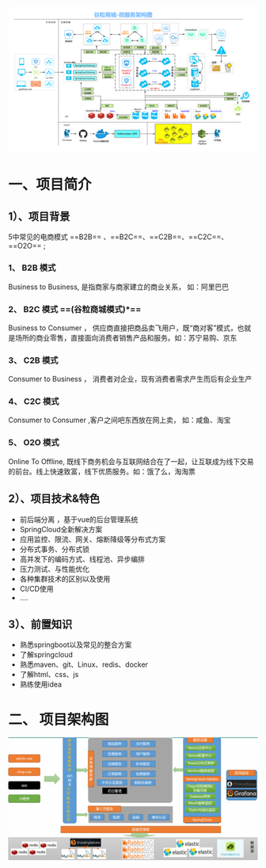 ![架构图](assert\谷粒商城-微服务架构图.jpg)

# 一、项目简介

## 1）、项目背景

5中常见的电商模式 ==B2B== 、==B2C==、==C2B==、==C2C==、==O2O== ;

### 1、 B2B 模式

Business to Business, 是指商家与商家建立的商业关系， 如：阿里巴巴

### 2、 B2C 模式 ==(谷粒商城模式)*==

Business to Consumer ， 供应商直接把商品卖飞用户，既“商对客”模式，也就是场所的商业零售，直接面向消费者销售产品和服务。如：苏宁易购、京东

### 3、 C2B 模式

Consumer to Business ， 消费者对企业，现有消费者需求产生而后有企业生产

### 4、 C2C 模式

Consumer to Consumer ,客户之间吧东西放在网上卖， 如：咸鱼、淘宝

### 5、 O2O 模式

Online To Offline, 既线下商务机会与互联网结合在了一起，让互联成为线下交易的前台。线上快速致富，线下优质服务。如：饿了么，淘淘票

## 2）、项目技术&特色

- 前后端分离 ，基于vue的后台管理系统
- SpringCloud全新解决方案
- 应用监控、限流、网关、熔断降级等分布式方案
- 分布式事务、分布式锁
- 高并发下的编码方式、线程池、异步编排
- 压力测试、与性能优化
- 各种集群技术的区别以及使用
- CI/CD使用
- ....

## 3）、前置知识

- 熟悉springboot以及常见的整合方案
- 了解springcloud
- 熟悉maven、git、Linux、redis、docker
- 了解html、css、js
- 熟练使用idea

# 二、 项目架构图



![项目架构图](assert\项目架构图.png)
